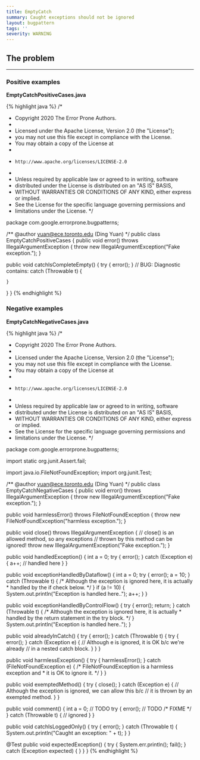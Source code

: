 ```yaml
---
title: EmptyCatch
summary: Caught exceptions should not be ignored
layout: bugpattern
tags: ''
severity: WARNING
---
```


<!--
*** AUTO-GENERATED, DO NOT MODIFY ***
To make changes, edit the @BugPattern annotation or the explanation in docs/bugpattern.
-->


## The problem



----------

### Positive examples
__EmptyCatchPositiveCases.java__

{% highlight java %}
/*
 * Copyright 2020 The Error Prone Authors.
 *
 * Licensed under the Apache License, Version 2.0 (the "License");
 * you may not use this file except in compliance with the License.
 * You may obtain a copy of the License at
 *
 *     http://www.apache.org/licenses/LICENSE-2.0
 *
 * Unless required by applicable law or agreed to in writing, software
 * distributed under the License is distributed on an "AS IS" BASIS,
 * WITHOUT WARRANTIES OR CONDITIONS OF ANY KIND, either express or implied.
 * See the License for the specific language governing permissions and
 * limitations under the License.
 */

package com.google.errorprone.bugpatterns;

/** @author yuan@ece.toronto.edu (Ding Yuan) */
public class EmptyCatchPositiveCases {
  public void error() throws IllegalArgumentException {
    throw new IllegalArgumentException("Fake exception.");
  }

  public void catchIsCompleteEmpty() {
    try {
      error();
    } // BUG: Diagnostic contains:
    catch (Throwable t) {

    }
  }
}
{% endhighlight %}

### Negative examples
__EmptyCatchNegativeCases.java__

{% highlight java %}
/*
 * Copyright 2020 The Error Prone Authors.
 *
 * Licensed under the Apache License, Version 2.0 (the "License");
 * you may not use this file except in compliance with the License.
 * You may obtain a copy of the License at
 *
 *     http://www.apache.org/licenses/LICENSE-2.0
 *
 * Unless required by applicable law or agreed to in writing, software
 * distributed under the License is distributed on an "AS IS" BASIS,
 * WITHOUT WARRANTIES OR CONDITIONS OF ANY KIND, either express or implied.
 * See the License for the specific language governing permissions and
 * limitations under the License.
 */

package com.google.errorprone.bugpatterns;

import static org.junit.Assert.fail;

import java.io.FileNotFoundException;
import org.junit.Test;

/** @author yuan@ece.toronto.edu (Ding Yuan) */
public class EmptyCatchNegativeCases {
  public void error() throws IllegalArgumentException {
    throw new IllegalArgumentException("Fake exception.");
  }

  public void harmlessError() throws FileNotFoundException {
    throw new FileNotFoundException("harmless exception.");
  }

  public void close() throws IllegalArgumentException {
    // close() is an allowed method, so any exceptions
    // thrown by this method can be ignored!
    throw new IllegalArgumentException("Fake exception.");
  }

  public void handledException() {
    int a = 0;
    try {
      error();
    } catch (Exception e) {
      a++; // handled here
    }
  }

  public void exceptionHandledByDataflow() {
    int a = 0;
    try {
      error();
      a = 10;
    } catch (Throwable t) {
      /* Although the exception is ignored here, it is actually
       * handled by the if check below.
       */
    }
    if (a != 10) {
      System.out.println("Exception is handled here..");
      a++;
    }
  }

  public void exceptionHandledByControlFlow() {
    try {
      error();
      return;
    } catch (Throwable t) {
      /* Although the exception is ignored here, it is actually
       * handled by the return statement in the try block.
       */
    }
    System.out.println("Exception is handled here..");
  }

  public void alreadyInCatch() {
    try {
      error();
    } catch (Throwable t) {
      try {
        error();
      } catch (Exception e) {
        // Although e is ignored, it is OK b/c we're already
        // in a nested catch block.
      }
    }
  }

  public void harmlessException() {
    try {
      harmlessError();
    } catch (FileNotFoundException e) {
      /* FileNotFoundException is a harmless exception and
       * it is OK to ignore it.
       */
    }
  }

  public void exemptedMethod() {
    try {
      close();
    } catch (Exception e) {
      // Although the exception is ignored, we can allow this b/c
      // it is thrown by an exempted method.
    }
  }

  public void comment() {
    int a = 0; // TODO
    try {
      error();
      // TODO
      /* FIXME */
    } catch (Throwable t) {
      // ignored
    }
  }

  public void catchIsLoggedOnly() {
    try {
      error();
    } catch (Throwable t) {
      System.out.println("Caught an exception: " + t);
    }
  }

  @Test
  public void expectedException() {
    try {
      System.err.println();
      fail();
    } catch (Exception expected) {
    }
  }
}
{% endhighlight %}

